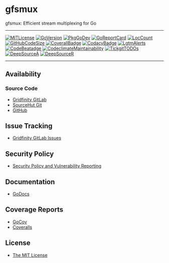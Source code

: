 # gfsmux

gfsmux: Efficient stream multiplexing for Go

---------

[![MITLicense](https://img.shields.io/badge/License-MIT-blue.svg)](https://gitlab.gridfinity.com/go/gfsmux/-/blob/master/LICENSE)
[![GoVersion](https://img.shields.io/github/go-mod/go-version/gridfinity/goc25519sm.svg)](https://github.com/gridfinity/gfsmux/blob/master/go.mod)
[![PkgGoDev](https://pkg.go.dev/badge/github.com/gridfinity/gfsmux)](https://pkg.go.dev/github.com/gridfinity/gfsmux)
[![GoReportCard](https://goreportcard.com/badge/github.com/gridfinity/gfsmux)](https://goreportcard.com/report/github.com/gridfinity/gfsmux)
[![LocCount](https://img.shields.io/tokei/lines/github/gridfinity/gfsmux.svg)](https://github.com/XAMPPRocky/tokei)
[![GitHubCodeSize](https://img.shields.io/github/languages/code-size/gridfinity/gfsmux.svg)](https://github.com/gridfinity/gfsmux)
[![CoverallBadge](https://coveralls.io/repos/github/gridfinity/gfsmux/badge.svg?branch=master)](https://coveralls.io/github/gridfinity/gfsmux?branch=master)
[![CodacyBadge](https://api.codacy.com/project/badge/Grade/1554a9e30cff45aa80635c1e00dafa9e)](https://app.codacy.com/gh/gridfinity/gfsmux)
[![LgtmAlerts](https://img.shields.io/lgtm/alerts/g/gridfinity/goc25519sm.svg?logo=lgtm&logoWidth=18)](https://lgtm.com/projects/g/gridfinity/goc25519sm/alerts/)
[![CodeBeatadge](https://codebeat.co/badges/ff68217a-76ec-467c-8ecd-c49c4491c6ae)](https://codebeat.co/projects/github-com-gridfinity-gfsmux-master)
[![CodeclimateMaintainability](https://api.codeclimate.com/v1/badges/bbc4379b8c69ca2693e6/maintainability)](https://codeclimate.com/github/gridfinity/gfsmux/maintainability)
[![TickgitTODOs](https://img.shields.io/endpoint?url=https://api.tickgit.com/badge?repo=github.com/gridfinity/gfsmux)](https://www.tickgit.com/browse?repo=github.com/gridfinity/gfsmux)
[![DeepSourceA](https://deepsource.io/gh/gridfinity/gfsmux.svg/?label=active+issues)](https://deepsource.io/gh/gridfinity/gfsmux/?ref=repository-badge)
[![DeepSourceR](https://deepsource.io/gh/gridfinity/gfsmux.svg/?label=resolved+issues)](https://deepsource.io/gh/gridfinity/gfsmux/?ref=repository-badge)

---------

## Availability

### Source Code

- [Gridfinity GitLab](https://gitlab.gridfinity.com/go/gfsmux)
- [SourceHut Git](https://git.sr.ht/~trn/gfsmux)
- [GitHub](https://github.com/gridfinity/gfsmux)

## Issue Tracking

- [Gridfinity GitLab Issues](https://gitlab.gridfinity.com/go/gfsmux/-/issues)

## Security Policy

- [Security Policy and Vulnerability Reporting](https://github.com/gridfinity/gfsmux/blob/master/SECURITY.md)

## Documentation

- [GoDocs](https://go.gridfinity.com/doc?gfsmux)

## Coverage Reports

- [GoCov](https://pktdist.gridfinity.com/coverage/gfsmux/)
- [Coveralls](https://coveralls.io/github/gridfinity/gfsmux)

## License

- [The MIT License](https://tldrlegal.com/license/mit-license)

